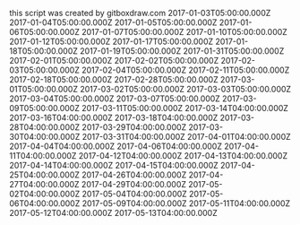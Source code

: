 this script was created by gitboxdraw.com
2017-01-03T05:00:00.000Z
2017-01-04T05:00:00.000Z
2017-01-05T05:00:00.000Z
2017-01-06T05:00:00.000Z
2017-01-07T05:00:00.000Z
2017-01-10T05:00:00.000Z
2017-01-12T05:00:00.000Z
2017-01-17T05:00:00.000Z
2017-01-18T05:00:00.000Z
2017-01-19T05:00:00.000Z
2017-01-31T05:00:00.000Z
2017-02-01T05:00:00.000Z
2017-02-02T05:00:00.000Z
2017-02-03T05:00:00.000Z
2017-02-04T05:00:00.000Z
2017-02-11T05:00:00.000Z
2017-02-18T05:00:00.000Z
2017-02-28T05:00:00.000Z
2017-03-01T05:00:00.000Z
2017-03-02T05:00:00.000Z
2017-03-03T05:00:00.000Z
2017-03-04T05:00:00.000Z
2017-03-07T05:00:00.000Z
2017-03-09T05:00:00.000Z
2017-03-11T05:00:00.000Z
2017-03-14T04:00:00.000Z
2017-03-16T04:00:00.000Z
2017-03-18T04:00:00.000Z
2017-03-28T04:00:00.000Z
2017-03-29T04:00:00.000Z
2017-03-30T04:00:00.000Z
2017-03-31T04:00:00.000Z
2017-04-01T04:00:00.000Z
2017-04-04T04:00:00.000Z
2017-04-06T04:00:00.000Z
2017-04-11T04:00:00.000Z
2017-04-12T04:00:00.000Z
2017-04-13T04:00:00.000Z
2017-04-14T04:00:00.000Z
2017-04-15T04:00:00.000Z
2017-04-25T04:00:00.000Z
2017-04-26T04:00:00.000Z
2017-04-27T04:00:00.000Z
2017-04-29T04:00:00.000Z
2017-05-02T04:00:00.000Z
2017-05-04T04:00:00.000Z
2017-05-06T04:00:00.000Z
2017-05-09T04:00:00.000Z
2017-05-11T04:00:00.000Z
2017-05-12T04:00:00.000Z
2017-05-13T04:00:00.000Z
